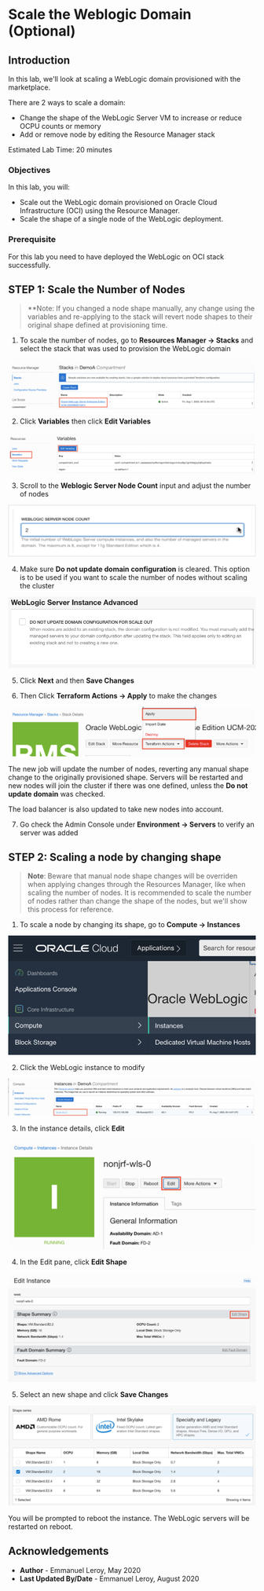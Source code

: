 # Scale the Weblogic Domain (Optional)

## Introduction

In this lab, we'll look at scaling a WebLogic domain provisioned with the marketplace.

There are 2 ways to scale a domain:

- Change the shape of the WebLogic Server VM to increase or reduce OCPU counts or memory
- Add or remove node by editing the Resource Manager stack

Estimated Lab Time: 20 minutes

### Objectives

In this lab, you will:

- Scale out the WebLogic domain provisioned on Oracle Cloud Infrastructure (OCI) using the Resource Manager.
- Scale the shape of a single node of the WebLogic deployment.

### Prerequisite

For this lab you need to have deployed the WebLogic on OCI stack successfully.

## **STEP 1:** Scale the Number of Nodes

> **Note: If you changed a node shape manually, any change using the variables and re-applying to the stack will revert node shapes to their original shape defined at provisioning time.

1. To scale the number of nodes, go to **Resources Manager -> Stacks** and select the stack that was used to provision the WebLogic domain

  ![](./images/scale-stack.png)

2. Click **Variables** then click **Edit Variables**

  ![](./images/scale-variables.png)

3. Scroll to the **Weblogic Server Node Count** input and adjust the number of nodes

  ![](./images/scale-10-nodes.png)

4. Make sure **Do not update domain configuration** is cleared. This option is to be used if you want to scale the number of nodes without scaling the cluster

  ![](./images/scale-no-update.png)

5. Click **Next** and then **Save Changes**

6. Then Click **Terraform Actions -> Apply** to make the changes

  ![](./images/scale-tf-apply.png)

  The new job will update the number of nodes, reverting any manual shape change to the originally provisioned shape. Servers will be restarted and new nodes will join the cluster if there was one defined, unless the **Do not update domain** was checked.

  The load balancer is also updated to take new nodes into account.

7. Go check the Admin Console under **Environment -> Servers** to verify an server was added

## **STEP 2:** Scaling a node by changing shape

> **Note**: Beware that manual node shape changes will be overriden when applying changes through the Resources Manager, like when scaling the number of nodes. It is recommended to scale the number of nodes rather than change the shape of the nodes, but we'll show this process for reference.

1. To scale a node by changing its shape, go to **Compute -> Instances**

  ![](./images/scale-compute.png)

2. Click the WebLogic instance to modify

  ![](./images/scale-compute-instance.png)

3. In the instance details, click **Edit**

  ![](./images/scale-compute-edit.png)

4. In the Edit pane, click **Edit Shape**

  ![](./images/scale-compute-edit-shape.png)

5. Select an new shape and click **Save Changes**

  ![](./images/scale-compute-edit-shape2.png)

  You will be prompted to reboot the instance. The WebLogic servers will be restarted on reboot.

## Acknowledgements

 - **Author** - Emmanuel Leroy, May 2020
 - **Last Updated By/Date** - Emmanuel Leroy, August 2020
